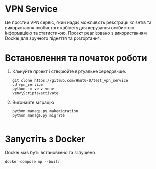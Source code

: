 # VPN Service
Це простий VPN сервіс, який надає можливість реєстрації клієнтів та використання особистого кабінету для керування особистою інформацією та статистикою. Проект реалізовано з використанням Docker для зручного підняття та розгортання.

# Встановлення та початок роботи

1. Клонуйте проект і створюйте віртуальне середовище.
    ````
    git clone https://github.com/Hant0-0/test_vpn_service
    cd vpn_service
    python -m venv venv
    venv\Scripts\activate

2. Виконайте міграцію
    
    ```
   python manage.py makemigration
   python manage.py migrate
        
# Запустіть з Docker
Docker має бути встановлено та запущено

```
docker-compose up --build

    